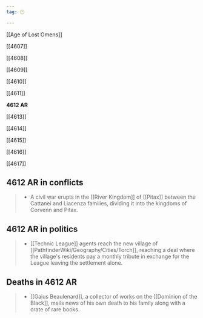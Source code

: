 ```yaml
---
tag: 🕛

---
```

[[Age of Lost Omens]]


[[4607]]

[[4608]]

[[4609]]

[[4610]]

[[4611]]

**4612 AR**

[[4613]]

[[4614]]

[[4615]]

[[4616]]

[[4617]]



## 4612 AR in conflicts

>  - A civil war erupts in the [[River Kingdom]] of [[Pitax]] between the Cattanei and Liacenza families, dividing it into the kingdoms of Corvenn and Pitax.


## 4612 AR in politics

>  - [[Technic League]] agents reach the new village of [[PathfinderWiki/Geography/Cities/Torch]], reaching a deal where the village's residents pay a monthly tribute in exchange for the League leaving the settlement alone.


## Deaths in 4612 AR

>  - [[Gaius Beaulenard]], a collector of works on the [[Dominion of the Black]], mails news of his own death to his family along with a crate of rare books.






